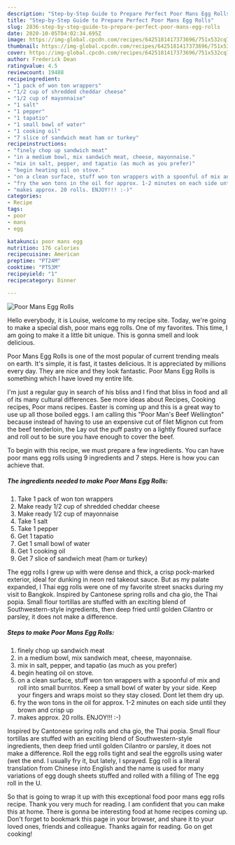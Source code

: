 ```yaml
---
description: "Step-by-Step Guide to Prepare Perfect Poor Mans Egg Rolls"
title: "Step-by-Step Guide to Prepare Perfect Poor Mans Egg Rolls"
slug: 2836-step-by-step-guide-to-prepare-perfect-poor-mans-egg-rolls
date: 2020-10-05T04:02:34.695Z
image: https://img-global.cpcdn.com/recipes/6425181417373696/751x532cq70/poor-mans-egg-rolls-recipe-main-photo.jpg
thumbnail: https://img-global.cpcdn.com/recipes/6425181417373696/751x532cq70/poor-mans-egg-rolls-recipe-main-photo.jpg
cover: https://img-global.cpcdn.com/recipes/6425181417373696/751x532cq70/poor-mans-egg-rolls-recipe-main-photo.jpg
author: Frederick Dean
ratingvalue: 4.5
reviewcount: 19488
recipeingredient:
- "1 pack of won ton wrappers"
- "1/2 cup of shredded cheddar cheese"
- "1/2 cup of mayonnaise"
- "1 salt"
- "1 pepper"
- "1 tapatio"
- "1 small bowl of water"
- "1 cooking oil"
- "7 slice of sandwich meat ham or turkey"
recipeinstructions:
- "finely chop up sandwich meat"
- "in a medium bowl, mix sandwich meat, cheese, mayonnaise."
- "mix in salt, pepper, and tapatio (as much as you prefer)"
- "begin heating oil on stove."
- "on a clean surface, stuff won ton wrappers with a spoonful of mix and roll into small burritos. Keep a small bowl of water by your side. Keep your fingers and wraps moist so they stay closed. Dont let them dry up."
- "fry the won tons in the oil for approx. 1-2 minutes on each side until they brown and crisp up"
- "makes approx. 20 rolls. ENJOY!!! :-)"
categories:
- Recipe
tags:
- poor
- mans
- egg

katakunci: poor mans egg 
nutrition: 176 calories
recipecuisine: American
preptime: "PT24M"
cooktime: "PT53M"
recipeyield: "1"
recipecategory: Dinner

---
```



![Poor Mans Egg Rolls](https://img-global.cpcdn.com/recipes/6425181417373696/751x532cq70/poor-mans-egg-rolls-recipe-main-photo.jpg)

Hello everybody, it is Louise, welcome to my recipe site. Today, we're going to make a special dish, poor mans egg rolls. One of my favorites. This time, I am going to make it a little bit unique. This is gonna smell and look delicious.

Poor Mans Egg Rolls is one of the most popular of current trending meals on earth. It's simple, it is fast, it tastes delicious. It is appreciated by millions every day. They are nice and they look fantastic. Poor Mans Egg Rolls is something which I have loved my entire life.

I&#39;m just a regular guy in search of his bliss and I find that bliss in food and all of its many cultural differences. See more ideas about Recipes, Cooking recipes, Poor mans recipes. Easter is coming up and this is a great way to use up all those boiled eggs. I am calling this &#34;Poor Man&#39;s Beef Wellington&#34; because instead of having to use an expensive cut of filet Mignon cut from the beef tenderloin, the Lay out the puff pastry on a lightly floured surface and roll out to be sure you have enough to cover the beef.


To begin with this recipe, we must prepare a few ingredients. You can have poor mans egg rolls using 9 ingredients and 7 steps. Here is how you can achieve that.

<!--inarticleads1-->

##### The ingredients needed to make Poor Mans Egg Rolls:

1. Take 1 pack of won ton wrappers
1. Make ready 1/2 cup of shredded cheddar cheese
1. Make ready 1/2 cup of mayonnaise
1. Take 1 salt
1. Take 1 pepper
1. Get 1 tapatio
1. Get 1 small bowl of water
1. Get 1 cooking oil
1. Get 7 slice of sandwich meat (ham or turkey)


The egg rolls I grew up with were dense and thick, a crisp pock-marked exterior, ideal for dunking in neon red takeout sauce. But as my palate expanded, I Thai egg rolls were one of my favorite street snacks during my visit to Bangkok. Inspired by Cantonese spring rolls and cha gio, the Thai popia. Small flour tortillas are stuffed with an exciting blend of Southwestern-style ingredients, then deep fried until golden Cilantro or parsley, it does not make a difference. 

<!--inarticleads2-->

##### Steps to make Poor Mans Egg Rolls:

1. finely chop up sandwich meat
1. in a medium bowl, mix sandwich meat, cheese, mayonnaise.
1. mix in salt, pepper, and tapatio (as much as you prefer)
1. begin heating oil on stove.
1. on a clean surface, stuff won ton wrappers with a spoonful of mix and roll into small burritos. Keep a small bowl of water by your side. Keep your fingers and wraps moist so they stay closed. Dont let them dry up.
1. fry the won tons in the oil for approx. 1-2 minutes on each side until they brown and crisp up
1. makes approx. 20 rolls. ENJOY!!! :-)


Inspired by Cantonese spring rolls and cha gio, the Thai popia. Small flour tortillas are stuffed with an exciting blend of Southwestern-style ingredients, then deep fried until golden Cilantro or parsley, it does not make a difference. Roll the egg rolls tight and seal the eggrolls using water (wet the end. I usually fry it, but lately, I sprayed. Egg roll is a literal translation from Chinese into English and the name is used for many variations of egg dough sheets stuffed and rolled with a filling of The egg roll in the U. 

So that is going to wrap it up with this exceptional food poor mans egg rolls recipe. Thank you very much for reading. I am confident that you can make this at home. There is gonna be interesting food at home recipes coming up. Don't forget to bookmark this page in your browser, and share it to your loved ones, friends and colleague. Thanks again for reading. Go on get cooking!
